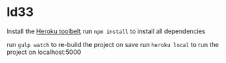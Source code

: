 # ld33
Install the [Heroku toolbelt](https://toolbelt.heroku.com/)
run ``npm install`` to install all dependencies

run ``gulp watch`` to re-build the project on save
run ``heroku local`` to run the project on localhost:5000
